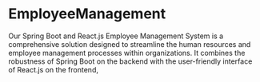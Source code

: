 # EmployeeManagement
Our Spring Boot and React.js Employee Management System is a comprehensive solution designed to streamline the human resources and employee management processes within organizations. It combines the robustness of Spring Boot on the backend with the user-friendly interface of React.js on the frontend, 
